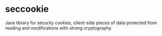 # seccookie
Java library for security cookies, client-side pieces of data protected from reading and modifications with strong cryptography
